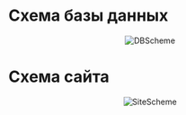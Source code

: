# Схема базы данных

<p align="center">
  <img src="https://github.com/TrushinVlad/Site2sem/main/MDs/MD1.PNG?raw=true" alt="DBScheme"/>
</p>

# Схема сайта

<p align="center">
  <img src="https://github.com/TrushinVlad/Site2sem/main/MDs/MD2.PNG?raw=true" alt="SiteScheme"/>
</p>
